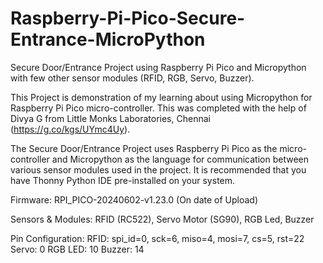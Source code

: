 # Raspberry-Pi-Pico-Secure-Entrance-MicroPython
Secure Door/Entrance Project using Raspberry Pi Pico and Micropython with few other sensor modules (RFID, RGB, Servo, Buzzer).

This Project is demonstration of my learning about using Micropython for Raspberry Pi Pico micro-controller. This was completed with the help of Divya G from Little Monks Laboratories, Chennai (https://g.co/kgs/UYmc4Uy).

The Secure Door/Entrance Project uses Raspberry Pi Pico as the micro-controller and Micropython as the language for communication between various sensor modules used in the project. It is recommended that you have Thonny Python IDE pre-installed on your system. 

Firmware: RPI_PICO-20240602-v1.23.0 (On date of Upload)

Sensors & Modules: RFID (RC522), Servo Motor (SG90), RGB Led, Buzzer

Pin Configuration:
RFID: spi_id=0, sck=6, miso=4, mosi=7, cs=5, rst=22
Servo: 0
RGB LED: 10
Buzzer: 14
